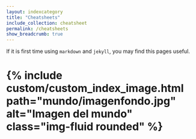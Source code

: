 ```yaml
---
layout: indexcategory
title: "Cheatsheets"
include_collection: cheatsheet
permalink: /cheatsheets
show_breadcrumb: true
---
```


If it is first time using `markdown` and `jekyll`, you may find this pages useful.

# {% include custom/custom_index_image.html path="mundo/imagenfondo.jpg" alt="Imagen del mundo" class="img-fluid rounded" %}
